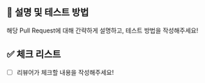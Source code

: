 ## 📢 설명 및 테스트 방법
해당 Pull Request에 대해 간략하게 설명하고, 테스트 방법을 작성해주세요!

## ✅ 체크 리스트
- [ ] 리뷰어가 체크할 내용을 작성해주세요!
